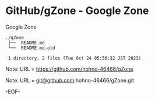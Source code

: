 # GitHub/gZone - Google Zone

Google Zone

    ./gZone
     ├──  README.md
     └──  README.md.old
     
     1 directory, 2 files (Tue Oct 24 05:56:32 JST 2023)


Note: URL = https://github.com/hohno-46466/gZone

Note: URL = git@github.com:hohno-46466/gZone.git

-EOF-
